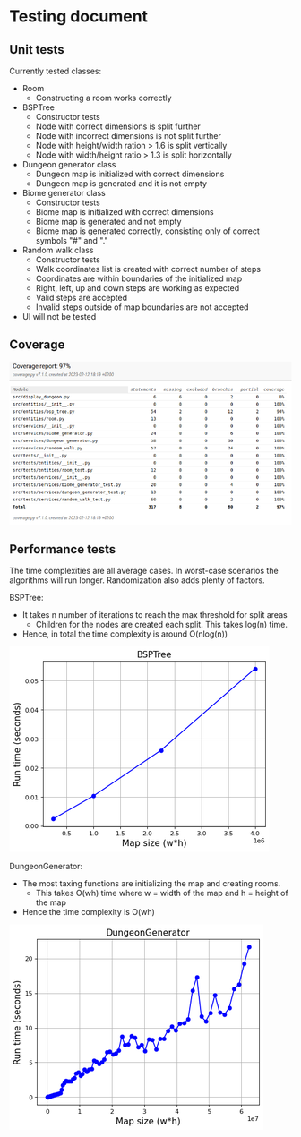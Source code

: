 # Testing document

## Unit tests

Currently tested classes:

- Room
  - Constructing a room works correctly
- BSPTree
  - Constructor tests
  - Node with correct dimensions is split further
  - Node with incorrect dimensions is not split further
  - Node with height/width ration > 1.6 is split vertically
  - Node with width/height ratio > 1.3 is split horizontally
- Dungeon generator class
  - Dungeon map is initialized with correct dimensions
  - Dungeon map is generated and it is not empty
- Biome generator class
  - Constructor tests
  - Biome map is initialized with correct dimensions
  - Biome map is generated and not empty
  - Biome map is generated correctly, consisting only of correct symbols "#" and "."
- Random walk class
  - Constructor tests
  - Walk coordinates list is created with correct number of steps
  - Coordinates are within boundaries of the initialized map
  - Right, left, up and down steps are working as expected
  - Valid steps are accepted
  - Invalid steps outside of map boundaries are not accepted
- UI will not be tested

## Coverage

![Coverage](https://github.com/smannist/dungeon-generator/blob/main/images/coverage_2.png)

## Performance tests

The time complexities are all average cases. In worst-case scenarios the algorithms will run longer. Randomization also adds plenty of factors.

BSPTree:

- It takes n number of iterations to reach the max threshold for split areas
  - Children for the nodes are created each split. This takes log(n) time.
- Hence, in total the time complexity is around O(nlog(n))

![Performance BSPTree](https://github.com/smannist/dungeon-generator/blob/main/images/BSPTREE_performance_test.png)

DungeonGenerator:

- The most taxing functions are initializing the map and creating rooms.
  - This takes O(wh) time where w = width of the map and h = height of the map
- Hence the time complexity is O(wh)

![Performance GenerateDungeon](https://github.com/smannist/dungeon-generator/blob/main/images/GenerateDungeon_performance_test.png)
